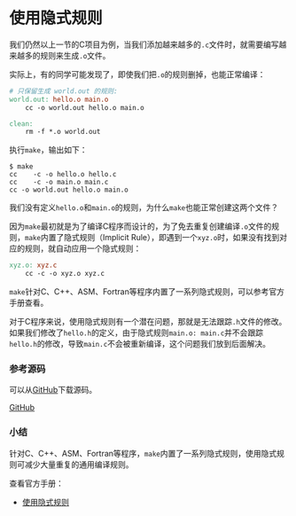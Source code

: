 # 使用隐式规则

我们仍然以上一节的C项目为例，当我们添加越来越多的`.c`文件时，就需要编写越来越多的规则来生成`.o`文件。

实际上，有的同学可能发现了，即使我们把`.o`的规则删掉，也能正常编译：

```makefile
# 只保留生成 world.out 的规则:
world.out: hello.o main.o
	cc -o world.out hello.o main.o

clean:
	rm -f *.o world.out
```

执行`make`，输出如下：

```plain
$ make
cc    -c -o hello.o hello.c
cc    -c -o main.o main.c
cc -o world.out hello.o main.o
```

我们没有定义`hello.o`和`main.o`的规则，为什么`make`也能正常创建这两个文件？

因为`make`最初就是为了编译C程序而设计的，为了免去重复创建编译`.o`文件的规则，`make`内置了隐式规则（Implicit Rule），即遇到一个`xyz.o`时，如果没有找到对应的规则，就自动应用一个隐式规则：

```makefile
xyz.o: xyz.c
	cc -c -o xyz.o xyz.c
```

`make`针对C、C++、ASM、Fortran等程序内置了一系列隐式规则，可以参考官方手册查看。

对于C程序来说，使用隐式规则有一个潜在问题，那就是无法跟踪`.h`文件的修改。如果我们修改了`hello.h`的定义，由于隐式规则`main.o: main.c`并不会跟踪`hello.h`的修改，导致`main.c`不会被重新编译，这个问题我们放到后面解决。

### 参考源码

可以从[GitHub](https://github.com/youkechaung/makefile-tutorial/tree/main/v3)下载源码。

<a class="git-explorer" href="https://github.com/youkechaung/makefile-tutorial/tree/main/v3">GitHub</a>

### 小结

针对C、C++、ASM、Fortran等程序，`make`内置了一系列隐式规则，使用隐式规则可减少大量重复的通用编译规则。

查看官方手册：

- [使用隐式规则](https://www.gnu.org/software/make/manual/html_node/Using-Implicit.html)
